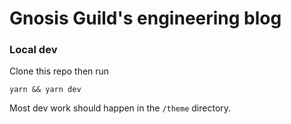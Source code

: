 # Gnosis Guild's engineering blog

### Local dev

Clone this repo then run

`yarn && yarn dev`

Most dev work should happen in the `/theme` directory.

